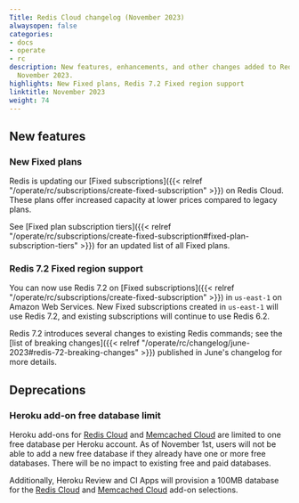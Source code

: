 ```yaml
---
Title: Redis Cloud changelog (November 2023)
alwaysopen: false
categories:
- docs
- operate
- rc
description: New features, enhancements, and other changes added to Redis Cloud during
  November 2023.
highlights: New Fixed plans, Redis 7.2 Fixed region support
linktitle: November 2023
weight: 74
---
```


## New features

### New Fixed plans

Redis is updating our [Fixed subscriptions]({{< relref "/operate/rc/subscriptions/create-fixed-subscription" >}}) on Redis Cloud. These plans offer increased capacity at lower prices compared to legacy plans.

See [Fixed plan subscription tiers]({{< relref "/operate/rc/subscriptions/create-fixed-subscription#fixed-plan-subscription-tiers" >}}) for an updated list of all Fixed plans.

### Redis 7.2 Fixed region support

You can now use Redis 7.2 on [Fixed subscriptions]({{< relref "/operate/rc/subscriptions/create-fixed-subscription" >}}) in `us-east-1` on Amazon Web Services. New Fixed subscriptions created in `us-east-1` will use Redis 7.2, and existing subscriptions will continue to use Redis 6.2.

Redis 7.2 introduces several changes to existing Redis commands; see the [list of breaking changes]({{< relref "/operate/rc/changelog/june-2023#redis-72-breaking-changes" >}}) published in June's changelog for more details.

## Deprecations

### Heroku add-on free database limit

Heroku add-ons for [Redis Cloud](https://elements.heroku.com/addons/rediscloud) and [Memcached Cloud](https://elements.heroku.com/addons/memcachedcloud) are limited to one free database per Heroku account. As of November 1st, users will not be able to add a new free database if they already have one or more free databases. There will be no impact to existing free and paid databases.

Additionally, Heroku Review and CI Apps will provision a 100MB database for the [Redis Cloud](https://elements.heroku.com/addons/rediscloud) and [Memcached Cloud](https://elements.heroku.com/addons/memcachedcloud) add-on selections.


